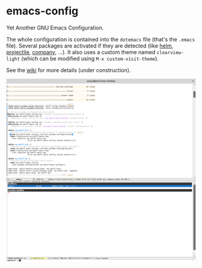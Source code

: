 # emacs-config
Yet Another GNU Emacs Configuration.

The whole configuration is contained into the `dotemacs` file (that's
the `.emacs` file). Several packages are activated if they are detected
(like [helm](https://github.com/emacs-helm/helm), [projectile](https://github.com/bbatsov/projectile), [company](https://github.com/company-mode/company-mode), ...). It also uses a custom theme
named `clearview-light` (which can be modified using `M-x custom-visit-theme`).

See the [wiki](../../wiki) for more details (under construction).

![alt tag](screenshot-emacs.png)
